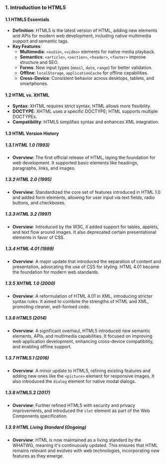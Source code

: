 ### 1. Introduction to HTML5

#### 1.1 HTML5 Essentials
- **Definition**: HTML5 is the latest version of HTML, adding new elements and APIs for modern web development, including native multimedia support and semantic tags.
- **Key Features**:
  - **Multimedia**: `<audio>`, `<video>` elements for native media playback.
  - **Semantics**: `<article>`, `<section>`, `<header>`, `<footer>` improve structure and SEO.
  - **Forms**: New input types (`email`, `date`, `range`) for better validation.
  - **Offline**: `localStorage`, `applicationCache` for offline capabilities.
  - **Cross-Device**: Consistent behavior across desktops, tablets, and smartphones.

#### 1.2 HTML vs. XHTML
- **Syntax**: XHTML requires strict syntax; HTML allows more flexibility.
- **DOCTYPE**: XHTML uses a specific DOCTYPE; HTML supports multiple DOCTYPEs.
- **Compatibility**: HTML5 simplifies syntax and enhances XML integration.

#### 1.3 HTML Version History

##### 1.3.1 HTML 1.0 (1993)
- **Overview**: The first official release of HTML, laying the foundation for web development. It supported basic elements like headings, paragraphs, links, and images.

##### 1.3.2 HTML 2.0 (1995)
- **Overview**: Standardized the core set of features introduced in HTML 1.0 and added form elements, allowing for user input via text fields, radio buttons, and checkboxes.

##### 1.3.3 HTML 3.2 (1997)
- **Overview**: Introduced by the W3C, it added support for tables, applets, and text flow around images. It also deprecated certain presentational elements in favor of CSS.

##### 1.3.4 HTML 4.01 (1999)
- **Overview**: A major update that introduced the separation of content and presentation, advocating the use of CSS for styling. HTML 4.01 became the foundation for modern web standards.

##### 1.3.5 XHTML 1.0 (2000)
- **Overview**: A reformulation of HTML 4.01 in XML, introducing stricter syntax rules. It aimed to combine the strengths of HTML and XML, promoting cleaner, well-formed code.

##### 1.3.6 HTML5 (2014)
- **Overview**: A significant overhaul, HTML5 introduced new semantic elements, APIs, and multimedia capabilities. It focused on improving web application development, enhancing cross-device compatibility, and enabling offline support.

##### 1.3.7 HTML5.1 (2016)
- **Overview**: A minor update to HTML5, refining existing features and adding new ones like the `<picture>` element for responsive images. It also introduced the `dialog` element for native modal dialogs.

##### 1.3.8 HTML5.2 (2017)
- **Overview**: Further refined HTML5 with security and privacy improvements, and introduced the `slot` element as part of the Web Components specification.

##### 1.3.9 HTML Living Standard (Ongoing)
- **Overview**: HTML is now maintained as a living standard by the WHATWG, meaning it's continuously updated. This ensures that HTML remains relevant and evolves with web technologies, incorporating new features as they emerge.
